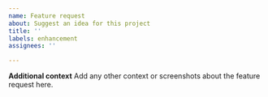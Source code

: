 ```yaml
---
name: Feature request
about: Suggest an idea for this project
title: ''
labels: enhancement
assignees: ''

---
```


**Additional context**
Add any other context or screenshots about the feature request here.
